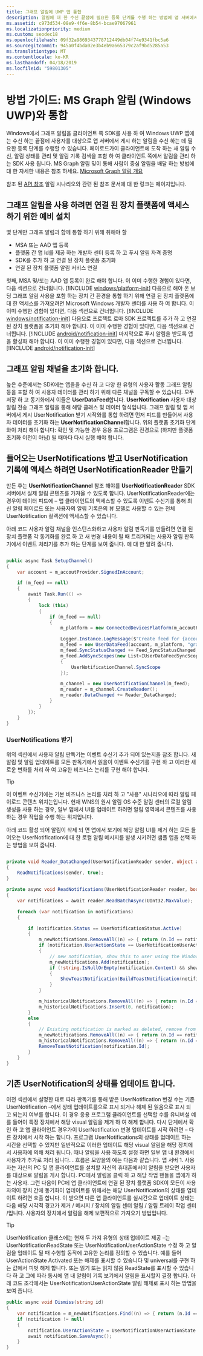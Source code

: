 ```yaml
---
title: 그래프 알림에 UWP 앱 통합
description: 알림에 대 한 수신 끝점에 필요한 등록 단계를 수행 하는 방법에 앱 서버에서 게시 합니다.
ms.assetid: c973d534-08e9-4f6e-8b54-bcae97067961
ms.localizationpriority: medium
ms.custom: seodec18
ms.openlocfilehash: 09f32a9869343778712449db04f74e9341fbc5a6
ms.sourcegitcommit: 945a0f4bda02e3b4eb9a665379c2af9bd5285a53
ms.translationtype: MT
ms.contentlocale: ko-KR
ms.lasthandoff: 04/18/2019
ms.locfileid: "59801305"
---
```

# <a name="how-to-guide-integrating-with-ms-graph-notifications-windows-uwp"></a>방법 가이드: MS Graph 알림 (Windows UWP)와 통합

Windows에서 그래프 알림을 클라이언트 쪽 SDK를 사용 하 여 Windows UWP 앱에는 수신 하는 끝점에 사용자를 대상으로 앱 서버에서 게시 하는 알림을 수신 하는 데 필요한 등록 단계를 수행할 수 있습니다. 페이로드가이 클라이언트에 도착 하는 새 알림 수신, 알림 상태를 관리 및 알림 기록 검색을 포함 하 여 클라이언트 쪽에서 알림을 관리 하는 SDK 사용 됩니다. MS Graph 알림 및이 통해 사람이 중심 알림을 배달 하는 방법에 대 한 자세한 내용은 참조 하세요. [Microsoft Graph 알림 개요](index.md)

참조 된 [API 참조](api-reference-for-windows/index.md) 알림 시나리오와 관련 된 참조 문서에 대 한 링크는 페이지입니다.

## <a name="preliminary-setup-for-accessing-the-connected-devices-platform-in-order-to-use-graph-notifications"></a>그래프 알림을 사용 하려면 연결 된 장치 플랫폼에 액세스 하기 위한 예비 설치 
몇 단계만 그래프 알림과 함께 통합 하기 위해 취해야 할
* MSA 또는 AAD 앱 등록
* 플랫폼 간 앱 Id를 제공 하는 개발자 센터 등록 하 고 푸시 알림 자격 증명
* SDK를 추가 하 고 연결 된 장치 플랫폼 초기화
* 연결 된 장치 플랫폼 알림 서비스 연결

첫째, MSA 및/또는 AAD 앱 등록이 완료 해야 합니다. 이 이미 수행한 경험이 있다면, 다음 섹션으로 건너뜁니다.
[!INCLUDE [windows/platform-init](../includes/windows/notifications-app-registration-onboarding.md)]
다음으로 해야 온 보 딩 그래프 알림 사용을 포함 하는 장치 간 환경을 통합 하기 위해 연결 된 장치 플랫폼에 대 한 액세스를 가져오려면 Microsoft Windows 개발자 센터를 사용 하 여 합니다. 이 이미 수행한 경험이 있다면, 다음 섹션으로 건너뜁니다.
[!INCLUDE [windows/notification-init](../includes/windows/notifications-dev-center-onboarding.md)]
다음으로 프로젝트 로마 SDK 프로젝트를 추가 하 고 연결 된 장치 플랫폼을 초기화 해야 합니다. 이 이미 수행한 경험이 있다면, 다음 섹션으로 건너뜁니다.
[!INCLUDE [android/notification-init](../includes/android/notifications-platfrom-init.md)]
마지막으로 푸시 알림을 받도록 앱을 활성화 해야 합니다. 이 이미 수행한 경험이 있다면, 다음 섹션으로 건너뜁니다.
[!INCLUDE [android/notification-init](../includes/android/notifications-notification-init.md)]

## <a name="initialize-a-graph-notification-channel"></a>그래프 알림 채널을 초기화 합니다.
높은 수준에서는 SDK에는 앱을을 수신 하 고 다양 한 유형의 사용자 활동 그래프 알림 등을 포함 하 여 사용자 데이터를 관리 하기 위해 다른 채널을 구독할 수 있습니다. 모두 저장 하 고 동기화에서 이들은 **UserDataFeed**합니다. **UserNotification** 사용자 대상 알림 전송 그래프 알림을 통해 해당 클래스 및 데이터 형식입니다. 그래프 알림 및 앱 서버에서 게시 UserNotification 받기 시작와를 통합 하려면 먼저 피드를 만들어서 사용자 데이터를 초기화 하는 **UserNotificationChannel**합니다. 위의 플랫폼 초기화 단계와이 처리 해야 합니다: 확인 및 가능한 경우 응용 프로그램은 전경으로 (하지만 플랫폼 초기화 이전이 아님) 될 때마다 다시 실행 해야 합니다. 

## <a name="create-a-usernotificationreader-to-receive-incoming-usernotifications-and-access-usernotification-history"></a>들어오는 UserNotifications 받고 UserNotification 기록에 액세스 하려면 UserNotificationReader 만들기
만든 후는 **UserNotificationChannel** 참조 해야를 **UserNotificationReader** SDK 서버에서 실제 알림 콘텐츠를 가져올 수 있도록 합니다. UserNotificationReader에는 경우이 데이터 피드에 – 앱 클라이언트의 액세스할 수 있도록 이벤트 수신기를 통해 최신 알림 페이로드 또는 사용자의 알림 기록은의 뷰 모델로 사용할 수 있는 전체 UserNotification 컬렉션에 액세스할 수 있습니다.  

아래 코드 사용자 알림 채널을 인스턴스화하고 사용자 알림 판독기를 만들려면 연결 된 장치 플랫폼 각 동기화를 완료 하 고 새 변경 내용이 될 때 트리거되는 사용자 알림 판독기에서 이벤트 처리기를 추가 하는 단계를 보여 줍니다. 에 대 한 알려 줍니다. 

```C#

public async Task SetupChannel()
{
    var account = m_accoutProvider.SignedInAccount;

    if (m_feed == null)
    {
        await Task.Run(() =>
        {
            lock (this)
            {
                if (m_feed == null)
                {
                    m_platform = new ConnectedDevicesPlatform(m_accoutProvider, this);

                    Logger.Instance.LogMessage($"Create feed for {account.Id} {account.Type}");
                    m_feed = new UserDataFeed(account, m_platform, "graphnotifications.sample.windows.com");
                    m_feed.SyncStatusChanged += Feed_SyncStatusChanged;
                    m_feed.AddSyncScopes(new List<IUserDataFeedSyncScope>
                    {
                        UserNotificationChannel.SyncScope
                    });

                    m_channel = new UserNotificationChannel(m_feed);
                    m_reader = m_channel.CreateReader();
                    m_reader.DataChanged += Reader_DataChanged;
                }
            }
        });
    }
}

```

### <a name="receiving-usernotifications"></a>UserNotifications 받기

위의 섹션에서 사용자 알림 판독기는 이벤트 수신기 추가 되어 있는지을 참조 합니다. 새 알림 및 알림 업데이트를 모든 판독기에서 읽을이 이벤트 수신기를 구현 하 고 이러한 새로운 변화를 처리 하 여 고유한 비즈니스 논리를 구현 해야 합니다. 

> [!TIP] 
> 이 이벤트 수신기에는 기본 비즈니스 논리를 처리 하 고 "사용" 시나리오에 따라 알림 페이로드 콘텐츠 위치는입니다. 현재 WNS의 원시 알림 OS 수준 알림 센터의 로컬 알림 생성을 사용 하는 경우, 일부 앱에서 UI를 업데이트 하려면 알림 영역에서 콘텐츠를 사용 하는 경우 작업을 수행 하는 위치입니다. 

아래 코드 활성 되어 알림이 삭제 되 면 앱에서 보기에 해당 알림 UI를 제거 하는 모든 들어오는 UserNotification에 대 한 로컬 알림 메시지를 발생 시키려면 샘플 앱을 선택 하는 방법을 보여 줍니다. 

```C#

private void Reader_DataChanged(UserNotificationReader sender, object args)
{
    ReadNotifications(sender, true);
}

private async void ReadNotifications(UserNotificationReader reader, bool showToast)
{
    var notifications = await reader.ReadBatchAsync(UInt32.MaxValue);

    foreach (var notification in notifications)
    {

        if (notification.Status == UserNotificationStatus.Active)
        {
            m_newNotifications.RemoveAll((n) => { return (n.Id == notification.Id); });
            if (notification.UserActionState == UserNotificationUserActionState.NoInteraction)
            {
                // new notification, show this to user using the Windows local toast notification APIs
                m_newNotifications.Add(notification);
                if (!string.IsNullOrEmpty(notification.Content) && showToast)
                {
                    ShowToastNotification(BuildToastNotification(notification.Id, notification.Content));
                }
            }

            m_historicalNotifications.RemoveAll((n) => { return (n.Id == notification.Id); });
            m_historicalNotifications.Insert(0, notification);
        }
        else
        {
            // Existing notification is marked as deleted, remove from display
            m_newNotifications.RemoveAll((n) => { return (n.Id == notification.Id); });
            m_historicalNotifications.RemoveAll((n) => { return (n.Id == notification.Id); });
            RemoveToastNotification(notification.Id);
        }
    }
}

```
## <a name="update-the-state-of-an-existing-usernotification"></a>기존 UserNotification의 상태를 업데이트 합니다.
이전 섹션에서 설명한 대로 따라 판독기를 통해 받은 UserNotification 변경 수는 기존 UserNotification –에서 상태 업데이트를으로 표시 되거나 해제 된 읽음으로 표시 되 고 되는지 여부를 합니다. 이 경우 응용 프로그램 클라이언트를 선택할 수를 유니버설 예를 들어이 특정 장치에서 해당 visual 알림을 제거 하 여 해제 합니다. 다시 단계에서 확인 하 고 앱 클라이언트 경우가이 UserNotification 변경 업데이트를 시작 하려면 – 다른 장치에서 시작 하는 합니다. 프로그램 UserNotifications의 상태를 업데이트 하는 시간을 선택할 수 있지만 일반적으로 이러한 업데이트 해당 visual 알림을 해당 장치에서 사용자에 의해 처리 됩니다. 때나 알림을 사용 하도록 설정 하면 일부 앱 내 환경에서 사용자가 추가로 처리 됩니다. . 흐름은 모양을의 예는 다음과 같습니다. 앱 서버 1. 사용자는 자신의 PC 및 앱 클라이언트를 설치할 자신의 휴대폰에서이 알림을 받으면 사용자를 대상으로 알림을 게시 합니다. PC에서 알림을 클릭 하 고 해당 작업 핸들을 앱에가 하는 사용자. 그런 다음이 PC에 앱 클라이언트에 연결 된 장치 플랫폼 SDK이 모든이 사용자의이 장치 간에 동기화이 업데이트를 위해서는 해당 UserNotification의 상태를 업데이트 하려면 호출 합니다. 이 받으면 다른 앱 클라이언트를 실시간으로 업데이트 상태는 다음 해당 시각적 경고가 제거 / 메시지 / 장치의 알림 센터 알림 / 알림 트레이 작업 센터 /입니다. 사용자의 장치에서 알림을 해제 보편적으로 가져오기 방법입니다. 

> [!TIP] 
> UserNotification 클래스에는 현재 두 가지 유형의 상태 업데이트 제공 –는 UserNotificationReadState 또는 UserNotificationUserActionState 수정 하 고 알림을 업데이트 될 때 수행할 동작에 고유한 논리를 정의할 수 있습니다. 예를 들어 UserActionState Activated 또는 해제를 표시할 수 있습니다 및 universal를 구현 하는 값에서 피벗 해제 합니다. 또는 읽기 또는 읽지 않음 ReadState를 표시할 수 있습니다 하 고 그에 따라 동시에 앱 내 알림이 기록 보기에서 알림을 표시할지 결정 합니다. 아래 코드 조각에서는 UserNotificationUserActionState 알림 해제로 표시 하는 방법을 보여 줍니다.

```C#
public async void Dismiss(string id)
{
    var notification = m_newNotifications.Find((n) => { return (n.Id == id); });
    if (notification != null)
    {
        notification.UserActionState = UserNotificationUserActionState.Dismissed;
        await notification.SaveAsync();
    }
}

```
